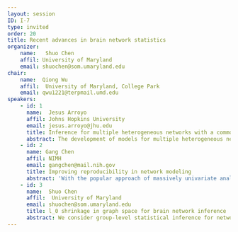 ```yaml
---
layout: session
ID: I-7
type: invited
order: 20
title: Recent advances in brain network statistics   
organizer:
    name:   Shuo Chen
    affil: University of Maryland
    email: shuochen@som.umaryland.edu  
chair:
    name:  Qiong Wu
    affil:  University of Maryland, College Park
    email: qwu1221@terpmail.umd.edu
speakers:
    - id: 1
      name:  Jesus Arroyo
      affil: Johns Hopkins University
      email: jesus.arroyo@jhu.edu
      title: Inference for multiple heterogeneous networks with a common invariant subspace
      abstract: The development of models for multiple heterogeneous network data is of critical importance both in statistical network theory and across multiple application domains, including neuroscience. Although single-graph inference is well-studied, multiple graph inference is largely unexplored, in part because of the challenges inherent in appropriately modeling graph differences and yet retaining sufficient model simplicity to render estimation feasible. The common subspace independent-edge (COSIE) multiple random graph model addresses this gap, by describing a heterogeneous collection of networks with a shared latent structure on the vertices but potentially different connectivity patterns for each graph. The COSIE model is both flexible to account for important graph differences and tractable to allow for accurate spectral inference. The model can be deployed for a number of subsequent network inference tasks, including dimensionality reduction, classification, hypothesis testing, and community detection. Performance is demonstrated on a dataset of connectomes, showing an accurate classification of brain scans by patients and a meaningful determination of heterogeneity across different subjects.
    - id: 2
      name: Gang Chen
      affil: NIMH
      email: gangchen@mail.nih.gov
      title: Improving reproducibility in network modeling
      abstract: 'With the popular approach of massively univariate analysis in neuroimaging, one builds as many models as the number of elements, leading to a major contributor to the reproducibility crisis due to three intrinsic problems: 1) modeling inefficiency, 2) artificial dichotomization, and 3) researcher degrees of freedom. We propose a Bayesian multilevel framework that incorporates all elements through global calibration in one integrative model. Statistical inferences at each element are thus achieved from the overall posterior distribution through Markov Chain Monte Carlo simulations. In addition, our framework incorporates multiplicity as an integral component of the modeling structure, not as a separate correction step. By turning multiplicity from an annoying penalty into a strength, we aim to achieve six goals: 1) improve model efficiency, 2) gain a higher predictive accuracy, 3) control the errors of incorrect magnitude and incorrect sign instead of conventional false positives and false negatives, 4) validate each model relative to its competing candidates, 5) reduce the reliance on and the sensitivity to the choice of data space, and 6) promote full results reporting. Our modeling framework reverberates with recent proposals to abandon the dichotomization of statistical evidence (“significant” vs. “non-significant”), to improve the interpretability of research findings, as well as to encourage reporting the full gamut of results (not only “significant” ones), thereby enhancing research transparency and reproducibility.'
    - id: 3
      name:  Shuo Chen
      affil:  University of Maryland
      email: shuochen@som.umaryland.edu 
      title: l_0 shrinkage in graph space for brain network inference
      abstract: We consider group-level statistical inference for networks, where the outcome variables of each subject are multivariate edges in an adjacency matrix. We assume the nodes of adjacency matrices are identical across all subjects and the goal is to identify and statistically test whether edges in some subnetworks that are associated with the covariates of interest. We propose a group level network statistical framework to extract the subgraphs where edges are likely to be related to the covariate via $l_0$ norm regularization and perform statistical tests on the detected subgraphs by graph combinatorics. Theoretical properties of the novel objective function and network-level inference are provided. We apply the proposed method to a brain connectomic study to identify the subnetworks of brain-connectome that are associated with brain diseases. In addition, we perform extensive simulation studies. The results demonstrate the proposed method outperform existing multivariate statistical methods by simultaneously improve false positive and false negative discovery rates and significantly increase replicability.
---
```

